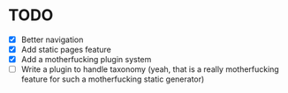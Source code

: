 # TODO

- [x] Better navigation
- [x] Add static pages feature
- [x] Add a motherfucking plugin system
- [ ] Write a plugin to handle taxonomy (yeah, that is a really motherfucking feature for such a motherfucking static generator)

